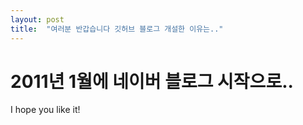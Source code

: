 ```yaml
---
layout: post
title:  "여러분 반갑습니다 깃허브 블로그 개설한 이유는.."
---
```


# 2011년 1월에 네이버 블로그 시작으로..

I hope you like it!

